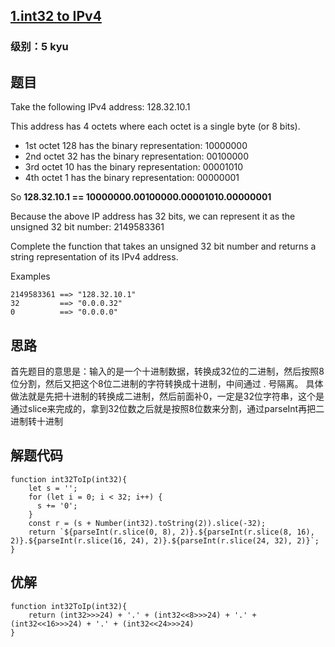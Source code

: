 ## [1.int32 to IPv4](https://www.codewars.com/kata/52e88b39ffb6ac53a400022e/train/javascript)
### 级别：5 kyu

## 题目
Take the following IPv4 address: 128.32.10.1

This address has 4 octets where each octet is a single byte (or 8 bits).

* 1st octet 128 has the binary representation: 10000000
* 2nd octet 32 has the binary representation: 00100000
* 3rd octet 10 has the binary representation: 00001010
* 4th octet 1 has the binary representation: 00000001

So **128.32.10.1 == 10000000.00100000.00001010.00000001**

Because the above IP address has 32 bits, we can represent it as the unsigned 32 bit number: 2149583361

Complete the function that takes an unsigned 32 bit number and returns a string representation of its IPv4 address.

Examples
```
2149583361 ==> "128.32.10.1"
32         ==> "0.0.0.32"
0          ==> "0.0.0.0"
```
## 思路
首先题目的意思是：输入的是一个十进制数据，转换成32位的二进制，然后按照8位分割，然后又把这个8位二进制的字符转换成十进制，中间通过 . 号隔离。
具体做法就是先把十进制的转换成二进制，然后前面补0，一定是32位字符串，这个是通过slice来完成的，拿到32位数之后就是按照8位数来分割，通过parseInt再把二进制转十进制

## 解题代码
```
function int32ToIp(int32){
    let s = '';
    for (let i = 0; i < 32; i++) {
      s += '0';
    }
    const r = (s + Number(int32).toString(2)).slice(-32);
    return `${parseInt(r.slice(0, 8), 2)}.${parseInt(r.slice(8, 16), 2)}.${parseInt(r.slice(16, 24), 2)}.${parseInt(r.slice(24, 32), 2)}`;
}
```

## 优解
```
function int32ToIp(int32){
    return (int32>>>24) + '.' + (int32<<8>>>24) + '.' + (int32<<16>>>24) + '.' + (int32<<24>>>24)
}
```
